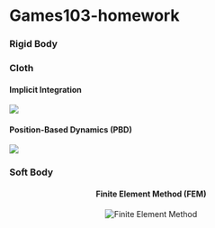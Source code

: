 # Games103-homework

### Rigid Body



### Cloth
#### Implicit Integration
![](figure/implicit_cloth.gif)

#### Position-Based Dynamics (PBD)
![](figure/PBD.gif)

### Soft Body
<div align="center">
<h4>Finite Element Method (FEM)</h4>
<img src="figure/softbody.gif" alt="Finite Element Method">
</div>

